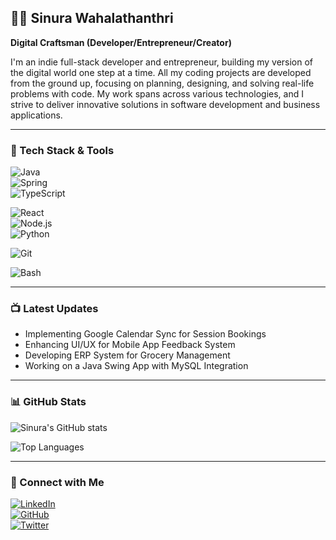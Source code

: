 ## 🏄‍♂️ Sinura Wahalathanthri  
**Digital Craftsman (Developer/Entrepreneur/Creator)**  

I'm an indie full-stack developer and entrepreneur, building my version of the digital world one step at a time. All my coding projects are developed from the ground up, focusing on planning, designing, and solving real-life problems with code. My work spans across various technologies, and I strive to deliver innovative solutions in software development and business applications.

---

### 🧐 Tech Stack & Tools

![Java](https://img.shields.io/badge/Java-ED8B00?style=for-the-badge&logo=java&logoColor=white)  
![Spring](https://img.shields.io/badge/Spring-6DB33F?style=for-the-badge&logo=spring&logoColor=white)  
![TypeScript](https://img.shields.io/badge/TypeScript-007ACC?style=for-the-badge&logo=typescript&logoColor=white)  
<!-- ![Angular](https://img.shields.io/badge/Angular-DD0031?style=for-the-badge&logo=angular&logoColor=white)   -->
![React](https://img.shields.io/badge/React-20232A?style=for-the-badge&logo=react&logoColor=61DAFB)  
![Node.js](https://img.shields.io/badge/Node.js-43853D?style=for-the-badge&logo=node.js&logoColor=white)  
![Python](https://img.shields.io/badge/Python-3776AB?style=for-the-badge&logo=python&logoColor=white)  
<!-- ![C++](https://img.shields.io/badge/C%2B%2B-00599C?style=for-the-badge&logo=c%2B%2B&logoColor=white)   -->
![Git](https://img.shields.io/badge/Git-F05032?style=for-the-badge&logo=git&logoColor=white)  
<!-- ![Linux](https://img.shields.io/badge/Linux-FCC624?style=for-the-badge&logo=linux&logoColor=black)   -->
![Bash](https://img.shields.io/badge/Bash-4EAA25?style=for-the-badge&logo=gnubash&logoColor=white)  

---

### 📺 Latest Updates
- Implementing Google Calendar Sync for Session Bookings  
- Enhancing UI/UX for Mobile App Feedback System  
- Developing ERP System for Grocery Management  
- Working on a Java Swing App with MySQL Integration  

---

### 📊 GitHub Stats
![Sinura's GitHub stats](https://github-readme-stats.vercel.app/api?username=SinuraWahalathanthri&show_icons=true&theme=radical)  

![Top Languages](https://github-readme-stats.vercel.app/api/top-langs/?username=SinuraWahalathanthri&layout=compact&theme=radical)  

---

### 💌 Connect with Me
[![LinkedIn](https://img.shields.io/badge/LinkedIn-0077B5?style=for-the-badge&logo=linkedin&logoColor=white)](https://www.linkedin.com/in/sinura-wahalathanthri-822485278/)  
[![GitHub](https://img.shields.io/badge/GitHub-100000?style=for-the-badge&logo=github&logoColor=white)](https://github.com/SinuraWahalathanthri)  
[![Twitter](https://img.shields.io/badge/x-000000?style=for-the-badge&logo=x&logoColor=white)](https://x.com/Sinura_SW)  
